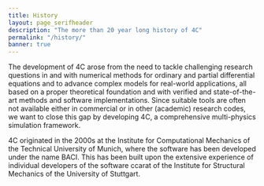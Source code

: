 ```yaml
---
title: History
layout: page_serifheader
description: "The more than 20 year long history of 4C"
permalink: "/history/"
banner: true
---
```


The development of 4C arose from the need to tackle challenging research questions in and with numerical methods 
for ordinary and partial differential equations and to advance complex models for real-world applications, 
all based on a proper theoretical foundation and with verified and state-of-the-art methods and software implementations. 
Since suitable tools are often not available either in commercial or in other (academic) research codes, 
we want to close this gap by developing 4C, a comprehensive multi-physics simulation framework. 

4C originated in the 2000s at the Institute for Computational Mechanics of the Technical University of Munich, 
where the software has been developed under the name BACI. 
This has been built upon the extensive experience of individual developers of the software ccarat 
of the Institute for Structural Mechanics of the University of Stuttgart. 
